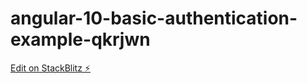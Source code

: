 # angular-10-basic-authentication-example-qkrjwn

[Edit on StackBlitz ⚡️](https://stackblitz.com/edit/angular-10-basic-authentication-example-qkrjwn)